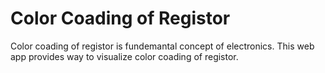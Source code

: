 # Color Coading of Registor
Color coading of registor is fundemantal concept of electronics. This web app provides way to visualize color coading of registor.
